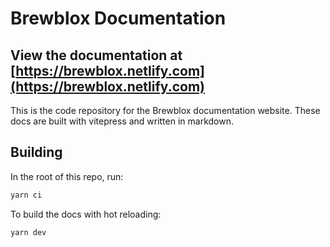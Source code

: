 # Brewblox Documentation

## View the documentation at [https://brewblox.netlify.com](https://brewblox.netlify.com)

This is the code repository for the Brewblox documentation website. These docs are built with vitepress and written in markdown.

## Building

In the root of this repo, run:

```sh
yarn ci
```

To build the docs with hot reloading:

```sh
yarn dev
```
